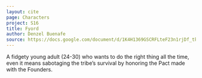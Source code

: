 ```yaml
---
layout: cite
page: Characters
project: S16
title: Fyord
author: Denzel Buenafe
source: https://docs.google.com/document/d/1K4H1369GSCRFLteF23n1rjDf_tke8aqb4F7cfBas3RI/edit?usp=sharing
---
```

A fidgety young adult (24-30) who wants to do the right thing all the time, even it means sabotaging the tribe’s survival by honoring the Pact made with the Founders.
